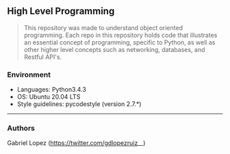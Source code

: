 ## High Level Programming
> This repository was made to understand object oriented programming. Each repo in this repository holds code that illustrates an essential concept of programming, specific to Python, as well as other higher level concepts such as networking, databases, and Restful API's.

### Environment
* Languages: Python3.4.3
* OS: Ubuntu 20.04 LTS
* Style guidelines: pycodestyle (version 2.7.*)

---
### Authors
Gabriel Lopez (https://twitter.com/gdlopezruiz__)

